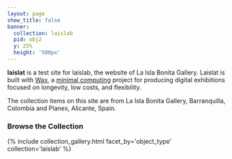 ```yaml
---
layout: page
show_title: false
banner:
  collection: laislab
  pid: obj2
  y: 25%
  height: '500px'
---
```


__laislat__ is a test site for laislab, the website of La Isla Bonita Gallery. Laislat is built with [Wax](https://minicomp.github.io/wiki/#/wax/), a [minimal computing](http://go-dh.github.io/mincomp/) project for producing digital exhibitions focused on longevity, low costs, and flexibility.

The collection items on this site are from La Isla Bonita Gallery, Barranquilla, Colombia and Planes, Alicante, Spain. 

### Browse the Collection

{% include collection_gallery.html facet_by='object_type' collection='laislab' %}
